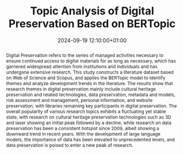 ---
abstract: Digital Preservation refers to the series of managed activities necessary
  to ensure continued access to digital materials for as long as necessary, which
  has garnered widespread attention from institutions and individuals and has undergone
  extensive research. This study constructs a literature dataset based on Web of Science
  and Scopus, and applies the BERTopic model to identify themes and analyze development
  trends in the literature. The results show that research themes in digital preservation
  mainly include cultural heritage preservation and related technologies, data preservation,
  metadata and models, risk assessment and management, personal information, and website
  preservation, with libraries remaining key participants in digital preservation.
  The overall popularity of various research topics exhibits a fluctuating yet stable
  state, with research on cultural heritage preservation technologies such as 3D and
  laser showing an initial peak followed by a decline, while research on data preservation
  has been a consistent hotspot since 2009, albeit showing a downward trend in recent
  years. With the development of large language models, the importance of data has
  been elevated to unprecedented levels, and data preservation is poised to enter
  a new peak of research.
creators:
- Naishuai Zhang
- Jimin Wang
date: 2024-09-19 12:10:00+01:00
document_url: https://ipres2024.pubpub.org/pub/cuc1cblo/download/pdf
grand_parent: iPRES
institutions: []
keywords:
- approaches to preservation
- start 2 preserve
landing_page_url: https://ipres2024.pubpub.org/pub/cuc1cblo/
language: eng
layout: publication
license: Creative Commons Zero (CC0-1.0)
notes_url: https://docs.google.com/document/d/1Vwv6zUEo9Ghea51byXz0bIjTsi-y9VwoVMpHc0byzv4/edit#heading=h.aar4tupij1po
parent: iPRES 2024
publication_type: paper
size: null
slides_url: ''
source_name: iPRES
stream_url: https://www.archief.vlaanderen.be/archief/records/dossiers/5acb210228ce4315ae650812d056a482329eb83ed2dc42398a51505dc153be81/documents/0f216093b1c44efb9765c5fd30b0de776ef5b769fd03410182512a1e78a674e5
title: Topic Analysis of Digital Preservation Based on BERTopic
year: 2024
---